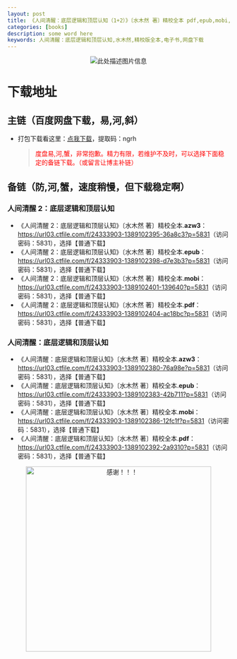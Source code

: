 ```yaml
---
layout: post
title: 《人间清醒：底层逻辑和顶层认知（1+2）》〔水木然 著〕精校全本 pdf,epub,mobi,azw3 电子书网盘下载
categories: [books]
description: some word here
keywords: 人间清醒：底层逻辑和顶层认知,水木然,精校版全本,电子书,网盘下载
---
```


<div align="center"><img src="https://qweree.cn/wp-content/uploads/2024/10/ren-jian-qing-xing-1-2.jpeg" alt="此处描述图片信息"></div>

# 下载地址

## 主链（百度网盘下载，易,河,斜）

- 打包下载看这里：[点我下载](https://pan.baidu.com/s/1iMXUbSbtZQZjDcqDmnWUyw?pwd=ngrh)，提取码：ngrh

  > <p style="color:red" >度盘易,河,蟹，非常抱歉。精力有限，若维护不及时，可以选择下面稳定的备链下载。（或留言让博主补链）</p>

## 备链（防,河,蟹，速度稍慢，但下载稳定啊）

### 人间清醒 2：底层逻辑和顶层认知

- 《人间清醒 2：底层逻辑和顶层认知》〔水木然 著〕精校全本.**azw3**：<https://url03.ctfile.com/f/24333903-1389102395-36a8c3?p=5831>（访问密码：5831），选择【普通下载】
- 《人间清醒 2：底层逻辑和顶层认知》〔水木然 著〕精校全本.**epub**：<https://url03.ctfile.com/f/24333903-1389102398-d7e3b3?p=5831>（访问密码：5831），选择【普通下载】
- 《人间清醒 2：底层逻辑和顶层认知》〔水木然 著〕精校全本.**mobi**：<https://url03.ctfile.com/f/24333903-1389102401-139640?p=5831>（访问密码：5831），选择【普通下载】
- 《人间清醒 2：底层逻辑和顶层认知》〔水木然 著〕精校全本.**pdf**：<https://url03.ctfile.com/f/24333903-1389102404-ac18bc?p=5831>（访问密码：5831），选择【普通下载】

### 人间清醒：底层逻辑和顶层认知

- 《人间清醒：底层逻辑和顶层认知》〔水木然 著〕精校全本.**azw3**：<https://url03.ctfile.com/f/24333903-1389102380-76a98e?p=5831>（访问密码：5831），选择【普通下载】
- 《人间清醒：底层逻辑和顶层认知》〔水木然 著〕精校全本.**epub**：<https://url03.ctfile.com/f/24333903-1389102383-42b711?p=5831>（访问密码：5831），选择【普通下载】
- 《人间清醒：底层逻辑和顶层认知》〔水木然 著〕精校全本.**mobi**：<https://url03.ctfile.com/f/24333903-1389102386-12fc1f?p=5831>（访问密码：5831），选择【普通下载】
- 《人间清醒：底层逻辑和顶层认知》〔水木然 著〕精校全本.**pdf**：<https://url03.ctfile.com/f/24333903-1389102392-2a9310?p=5831>（访问密码：5831），选择【普通下载】

<div align="center"><img src="https://pic.imgdb.cn/item/6707df6bd29ded1a8ce37031.gif" alt="感谢！！！" width="420px" height="auto"/></div>
